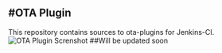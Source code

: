 #OTA Plugin
-----------
This repository contains sources to ota-plugins for Jenkins-CI.
![OTA Plugin Screnshot](sourcebits-jesly.github.com/otabuilder-plugin/resources/screenshot.png)
##Will be updated soon
